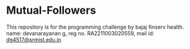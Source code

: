 # Mutual-Followers
This repository is for the programming challenge by bajaj finserv health. name: devanarayanan g, reg no. RA2211003020559, mail id: dg4517@srmist.edu.in
